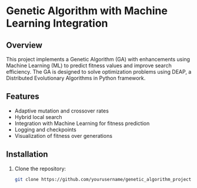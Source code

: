 # Genetic Algorithm with Machine Learning Integration

## Overview

This project implements a Genetic Algorithm (GA) with enhancements using Machine Learning (ML) to predict fitness values and improve search efficiency. The GA is designed to solve optimization problems using DEAP, a Distributed Evolutionary Algorithms in Python framework.

## Features

- Adaptive mutation and crossover rates
- Hybrid local search
- Integration with Machine Learning for fitness prediction
- Logging and checkpoints
- Visualization of fitness over generations

## Installation

1. Clone the repository:
   ```bash
   git clone https://github.com/yourusername/genetic_algorithm_project.git
